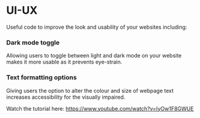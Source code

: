 # UI-UX
Useful code to improve the look and usability of your websites including:

### Dark mode toggle
Allowing users to toggle between light and dark mode on your website makes it more usable as it prevents eye-strain.

### Text formatting options
Giving users the option to alter the colour and size of webpage text increases accessibility for the visually impaired.

Watch the tutorial here: https://www.youtube.com/watch?v=IyOw1F8GWUE
